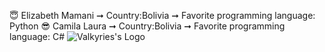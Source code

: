 😇 Elizabeth Mamani
    ➞ Country:Bolivia
    ➞ Favorite programming language: Python 
😎 Camila Laura
    ➞ Country:Bolivia
    ➞ Favorite programming language: C#
![Valkyries's Logo](https://cdn.dribbble.com/users/612987/screenshots/13410313/media/ff3b5b2703633232468e56af5916b4f9.jpg?compress=1&resize=400x300)
